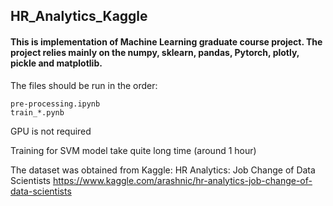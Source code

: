 ## HR_Analytics_Kaggle

#### This is implementation of Machine Learning graduate course project.  The project relies mainly on the numpy, sklearn, pandas, Pytorch, plotly, pickle and matplotlib.

The files should be run in the order:

    pre-processing.ipynb
    train_*.pynb

GPU is not required

Training for SVM model take quite long time (around 1 hour)

The dataset was obtained from Kaggle: HR Analytics: Job Change of Data Scientists
https://www.kaggle.com/arashnic/hr-analytics-job-change-of-data-scientists
